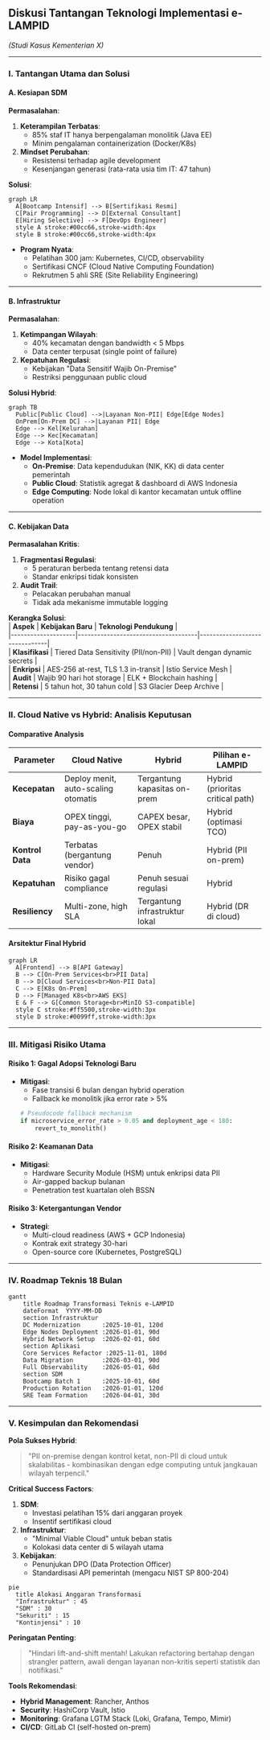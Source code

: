 ## **Diskusi Tantangan Teknologi Implementasi e-LAMPID**  
*(Studi Kasus Kementerian X)*  

---

### **I. Tantangan Utama dan Solusi**  
#### **A. Kesiapan SDM**  
**Permasalahan**:  
1. **Keterampilan Terbatas**:  
   - 85% staf IT hanya berpengalaman monolitik (Java EE)  
   - Minim pengalaman containerization (Docker/K8s)  
2. **Mindset Perubahan**:  
   - Resistensi terhadap agile development  
   - Kesenjangan generasi (rata-rata usia tim IT: 47 tahun)  

**Solusi**:  
```mermaid
graph LR
  A[Bootcamp Intensif] --> B[Sertifikasi Resmi]
  C[Pair Programming] --> D[External Consultant]
  E[Hiring Selective] --> F[DevOps Engineer]
  style A stroke:#00cc66,stroke-width:4px
  style B stroke:#00cc66,stroke-width:4px
```  
- **Program Nyata**:  
  - Pelatihan 300 jam: Kubernetes, CI/CD, observability  
  - Sertifikasi CNCF (Cloud Native Computing Foundation)  
  - Rekrutmen 5 ahli SRE (Site Reliability Engineering)  

---

#### **B. Infrastruktur**  
**Permasalahan**:  
1. **Ketimpangan Wilayah**:  
   - 40% kecamatan dengan bandwidth < 5 Mbps  
   - Data center terpusat (single point of failure)  
2. **Kepatuhan Regulasi**:  
   - Kebijakan "Data Sensitif Wajib On-Premise"  
   - Restriksi penggunaan public cloud  

**Solusi Hybrid**:  
```mermaid
graph TB
  Public[Public Cloud] -->|Layanan Non-PII| Edge[Edge Nodes]
  OnPrem[On-Prem DC] -->|Layanan PII| Edge
  Edge --> Kel[Kelurahan]
  Edge --> Kec[Kecamatan]
  Edge --> Kota[Kota]
```  
- **Model Implementasi**:  
  - **On-Premise**: Data kependudukan (NIK, KK) di data center pemerintah  
  - **Public Cloud**: Statistik agregat & dashboard di AWS Indonesia  
  - **Edge Computing**: Node lokal di kantor kecamatan untuk offline operation  

---

#### **C. Kebijakan Data**  
**Permasalahan Kritis**:  
1. **Fragmentasi Regulasi**:  
   - 5 peraturan berbeda tentang retensi data  
   - Standar enkripsi tidak konsisten  
2. **Audit Trail**:  
   - Pelacakan perubahan manual  
   - Tidak ada mekanisme immutable logging  

**Kerangka Solusi**:  
| **Aspek**         | **Kebijakan Baru**                  | **Teknologi Pendukung**       |  
|--------------------|-------------------------------------|-------------------------------|  
| **Klasifikasi**    | Tiered Data Sensitivity (PII/non-PII) | Vault dengan dynamic secrets  |  
| **Enkripsi**       | AES-256 at-rest, TLS 1.3 in-transit | Istio Service Mesh            |  
| **Audit**          | Wajib 90 hari hot storage           | ELK + Blockchain hashing      |  
| **Retensi**        | 5 tahun hot, 30 tahun cold          | S3 Glacier Deep Archive       |  

---

### **II. Cloud Native vs Hybrid: Analisis Keputusan**  
#### **Comparative Analysis**  
| **Parameter**       | **Cloud Native**                     | **Hybrid**                     | **Pilihan e-LAMPID** |  
|---------------------|--------------------------------------|--------------------------------|----------------------|  
| **Kecepatan**       | Deploy menit, auto-scaling otomatis  | Tergantung kapasitas on-prem   | Hybrid (prioritas critical path) |  
| **Biaya**           | OPEX tinggi, pay-as-you-go           | CAPEX besar, OPEX stabil       | Hybrid (optimasi TCO) |  
| **Kontrol Data**    | Terbatas (bergantung vendor)         | Penuh                          | Hybrid (PII on-prem) |  
| **Kepatuhan**       | Risiko gagal compliance              | Penuh sesuai regulasi          | Hybrid              |  
| **Resiliency**      | Multi-zone, high SLA                 | Tergantung infrastruktur lokal | Hybrid (DR di cloud) |  

#### **Arsitektur Final Hybrid**  
```mermaid
graph LR
  A[Frontend] --> B[API Gateway]
  B --> C[On-Prem Services<br>PII Data]
  B --> D[Cloud Services<br>Non-PII Data]
  C --> E[K8s On-Prem]
  D --> F[Managed K8s<br>AWS EKS]
  E & F --> G[Common Storage<br>MinIO S3-compatible]
  style C stroke:#ff5500,stroke-width:3px
  style D stroke:#0099ff,stroke-width:3px
```

---

### **III. Mitigasi Risiko Utama**  
#### **Risiko 1: Gagal Adopsi Teknologi Baru**  
- **Mitigasi**:  
  - Fase transisi 6 bulan dengan hybrid operation  
  - Fallback ke monolitik jika error rate > 5%  
  ```python
  # Pseudocode fallback mechanism
  if microservice_error_rate > 0.05 and deployment_age < 180:
      revert_to_monolith()
  ```

#### **Risiko 2: Keamanan Data**  
- **Mitigasi**:  
  - Hardware Security Module (HSM) untuk enkripsi data PII  
  - Air-gapped backup bulanan  
  - Penetration test kuartalan oleh BSSN  

#### **Risiko 3: Ketergantungan Vendor**  
- **Strategi**:  
  - Multi-cloud readiness (AWS + GCP Indonesia)  
  - Kontrak exit strategy 30-hari  
  - Open-source core (Kubernetes, PostgreSQL)  

---

### **IV. Roadmap Teknis 18 Bulan**  
```mermaid
gantt
    title Roadmap Transformasi Teknis e-LAMPID
    dateFormat  YYYY-MM-DD
    section Infrastruktur
    DC Modernization      :2025-10-01, 120d
    Edge Nodes Deployment :2026-01-01, 90d
    Hybrid Network Setup  :2026-02-01, 60d
    section Aplikasi
    Core Services Refactor :2025-11-01, 180d
    Data Migration        :2026-03-01, 90d
    Full Observability    :2026-05-01, 60d
    section SDM
    Bootcamp Batch 1      :2025-10-01, 60d
    Production Rotation   :2026-01-01, 120d
    SRE Team Formation    :2026-04-01, 30d
```

---

### **V. Kesimpulan dan Rekomendasi**  
**Pola Sukses Hybrid**:  
> "PII on-premise dengan kontrol ketat, non-PII di cloud untuk skalabilitas - kombinasikan dengan edge computing untuk jangkauan wilayah terpencil."  

**Critical Success Factors**:  
1. **SDM**:  
   - Investasi pelatihan 15% dari anggaran proyek  
   - Insentif sertifikasi cloud  
2. **Infrastruktur**:  
   - "Minimal Viable Cloud" untuk beban statis  
   - Kolokasi data center di 5 wilayah utama  
3. **Kebijakan**:  
   - Penunjukan DPO (Data Protection Officer)  
   - Standardisasi API pemerintah (mengacu NIST SP 800-204)  

```mermaid
pie
  title Alokasi Anggaran Transformasi
  "Infrastruktur" : 45
  "SDM" : 30
  "Sekuriti" : 15
  "Kontinjensi" : 10
```

**Peringatan Penting**:  
> "Hindari lift-and-shift mentah! Lakukan refactoring bertahap dengan strangler pattern, awali dengan layanan non-kritis seperti statistik dan notifikasi."  

**Tools Rekomendasi**:  
- **Hybrid Management**: Rancher, Anthos  
- **Security**: HashiCorp Vault, Istio  
- **Monitoring**: Grafana LGTM Stack (Loki, Grafana, Tempo, Mimir)  
- **CI/CD**: GitLab CI (self-hosted on-prem)
